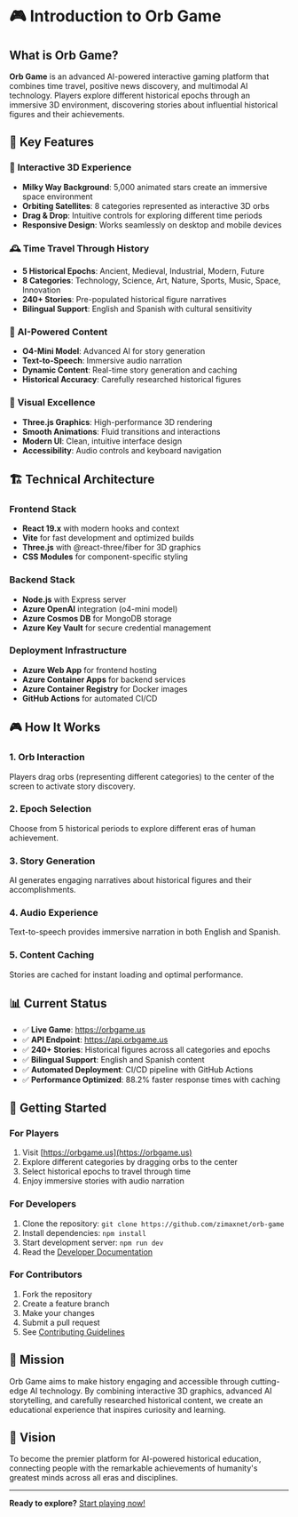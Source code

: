 # 🎮 Introduction to Orb Game

## What is Orb Game?

**Orb Game** is an advanced AI-powered interactive gaming platform that combines time travel, positive news discovery, and multimodal AI technology. Players explore different historical epochs through an immersive 3D environment, discovering stories about influential historical figures and their achievements.

## 🌟 Key Features

### 🎯 **Interactive 3D Experience**
- **Milky Way Background**: 5,000 animated stars create an immersive space environment
- **Orbiting Satellites**: 8 categories represented as interactive 3D orbs
- **Drag & Drop**: Intuitive controls for exploring different time periods
- **Responsive Design**: Works seamlessly on desktop and mobile devices

### 🕰️ **Time Travel Through History**
- **5 Historical Epochs**: Ancient, Medieval, Industrial, Modern, Future
- **8 Categories**: Technology, Science, Art, Nature, Sports, Music, Space, Innovation
- **240+ Stories**: Pre-populated historical figure narratives
- **Bilingual Support**: English and Spanish with cultural sensitivity

### 🤖 **AI-Powered Content**
- **O4-Mini Model**: Advanced AI for story generation
- **Text-to-Speech**: Immersive audio narration
- **Dynamic Content**: Real-time story generation and caching
- **Historical Accuracy**: Carefully researched historical figures

### 🎨 **Visual Excellence**
- **Three.js Graphics**: High-performance 3D rendering
- **Smooth Animations**: Fluid transitions and interactions
- **Modern UI**: Clean, intuitive interface design
- **Accessibility**: Audio controls and keyboard navigation

## 🏗️ Technical Architecture

### **Frontend Stack**
- **React 19.x** with modern hooks and context
- **Vite** for fast development and optimized builds
- **Three.js** with @react-three/fiber for 3D graphics
- **CSS Modules** for component-specific styling

### **Backend Stack**
- **Node.js** with Express server
- **Azure OpenAI** integration (o4-mini model)
- **Azure Cosmos DB** for MongoDB storage
- **Azure Key Vault** for secure credential management

### **Deployment Infrastructure**
- **Azure Web App** for frontend hosting
- **Azure Container Apps** for backend services
- **Azure Container Registry** for Docker images
- **GitHub Actions** for automated CI/CD

## 🎮 How It Works

### **1. Orb Interaction**
Players drag orbs (representing different categories) to the center of the screen to activate story discovery.

### **2. Epoch Selection**
Choose from 5 historical periods to explore different eras of human achievement.

### **3. Story Generation**
AI generates engaging narratives about historical figures and their accomplishments.

### **4. Audio Experience**
Text-to-speech provides immersive narration in both English and Spanish.

### **5. Content Caching**
Stories are cached for instant loading and optimal performance.

## 📊 Current Status

- ✅ **Live Game**: https://orbgame.us
- ✅ **API Endpoint**: https://api.orbgame.us
- ✅ **240+ Stories**: Historical figures across all categories and epochs
- ✅ **Bilingual Support**: English and Spanish content
- ✅ **Automated Deployment**: CI/CD pipeline with GitHub Actions
- ✅ **Performance Optimized**: 88.2% faster response times with caching

## 🚀 Getting Started

### **For Players**
1. Visit [https://orbgame.us](https://orbgame.us)
2. Explore different categories by dragging orbs to the center
3. Select historical epochs to travel through time
4. Enjoy immersive stories with audio narration

### **For Developers**
1. Clone the repository: `git clone https://github.com/zimaxnet/orb-game`
2. Install dependencies: `npm install`
3. Start development server: `npm run dev`
4. Read the [Developer Documentation](./developer/architecture.md)

### **For Contributors**
1. Fork the repository
2. Create a feature branch
3. Make your changes
4. Submit a pull request
5. See [Contributing Guidelines](./developer/contributing.md)

## 🎯 Mission

Orb Game aims to make history engaging and accessible through cutting-edge AI technology. By combining interactive 3D graphics, advanced AI storytelling, and carefully researched historical content, we create an educational experience that inspires curiosity and learning.

## 🌟 Vision

To become the premier platform for AI-powered historical education, connecting people with the remarkable achievements of humanity's greatest minds across all eras and disciplines.

---

**Ready to explore?** [Start playing now!](https://orbgame.us) 
